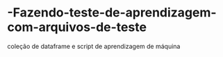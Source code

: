 # -Fazendo-teste-de-aprendizagem-com-arquivos-de-teste
coleção de dataframe e script de aprendizagem de máquina
